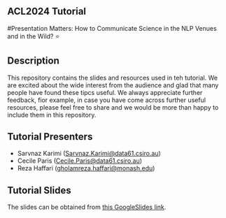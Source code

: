 ## ACL2024 Tutorial
#Presentation Matters: How to Communicate Science in the NLP Venues and in the Wild? ⭐️

## Description
This repository contains the slides and resources used in teh tutorial. We are excited about the wide interest from the audience and glad that many people have found these tipcs useful. 
We always appreciate further feedback, fior example, in case you have come across further useful resources, please feel free to share and we would be more than happy to include them in this repository. 

## Tutorial Presenters
- Sarvnaz Karimi (Sarvnaz.Karimi@data61.csiro.au)
- Cecile Paris (Cecile.Paris@data61.csiro.au)
- Reza Haffari (gholamreza.haffari@monash.edu)

## Tutorial Slides
The slides can be obtained from [this GoogleSlides link](https://docs.google.com/presentation/d/1gZp95SPqX9JQUbhzF_amPQLhyPbDQk9z/edit?usp=sharing&ouid=113394830930190286342&rtpof=true&sd=true). 

